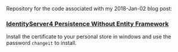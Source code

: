 Repository for the code associated with my 2018-Jan-02 blog post:

### [IdentityServer4 Persistence Without Entity Framework](https://mcguirev10.com/2018/01/02/identityserver4-without-entity-framework.html)

Install the certificate to your personal store in windows and use the password `changeit` to install.  